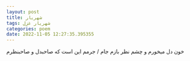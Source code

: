 ```yaml
---
layout: post
title: شهریار
tags: شهریار غزل
categories: poem
date: 2022-11-05 12:27:35.395355
---
```


خون دل میخورم و چشم نظر بازم جام / جرمم این است که صاحبدل و صاحبنظرم